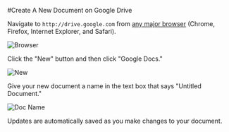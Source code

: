 #Create A New Document on Google Drive

Navigate to `http://drive.google.com` from [any major browser](https://support.google.com/mail/answer/6557?hl=en) (Chrome, Firefox, Internet Explorer, and Safari).

![Browser](http://elearning.monetate.net.s3.amazonaws.com/images/src/doc/i1.png)

Click the "New" button and then click "Google Docs."

![New](http://elearning.monetate.net.s3.amazonaws.com/images/src/doc/i2.png)

Give your new document a name in the text box that says "Untitled Document."

![Doc Name](http://elearning.monetate.net.s3.amazonaws.com/images/src/doc/i3.png)

Updates are automatically saved as you make changes to your document.
